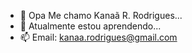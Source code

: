 - 👋 Opa Me chamo Kanaã R. Rodrigues...
- 🌱 Atualmente estou aprendendo...
- 📫 Email: kanaa.rodrigues@gmail.com


<!---
KanaaRR/KanaaRR is a ✨ special ✨ repository because its `README.md` (this file) appears on your GitHub profile.
You can click the Preview link to take a look at your changes.
--->
